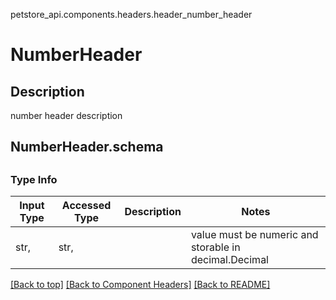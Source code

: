 petstore_api.components.headers.header_number_header
# NumberHeader

## Description
number header description
## <a id="header_number_headerorg.openapijsonschematools.codegen.model.CodegenKey@e43b8a17schema" >NumberHeader.schema</a>
## 
### Type Info
Input Type | Accessed Type | Description | Notes
------------ | ------------- | ------------- | -------------
str,  | str,  |  | value must be numeric and storable in decimal.Decimal

[[Back to top]](#top) [[Back to Component Headers]](../../../README.md#Component-Headers) [[Back to README]](../../../README.md)
